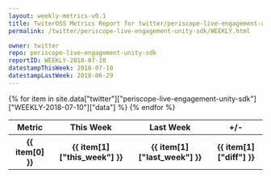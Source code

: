 ```yaml
---
layout: weekly-metrics-v0.1
title: TwiterOSS Metrics Report for twitter/periscope-live-engagement-unity-sdk | WEEKLY-2018-07-10
permalink: /twitter/periscope-live-engagement-unity-sdk/WEEKLY.html

owner: twitter
repo: periscope-live-engagement-unity-sdk
reportID: WEEKLY-2018-07-10
datestampThisWeek: 2018-07-10
datestampLastWeek: 2018-06-29
---
```


<table style="width: 100%">
    <tr>
        <th>Metric</th>
        <th>This Week</th>
        <th>Last Week</th>
        <th>+/-</th>
    </tr>
    {% for item in site.data["twitter"]["periscope-live-engagement-unity-sdk"]["WEEKLY-2018-07-10"]["data"] %}
    <tr>
        <th>{{ item[0] }}</th>
        <th>{{ item[1]["this_week"] }}</th>
        <th>{{ item[1]["last_week"] }}</th>
        <th>{{ item[1]["diff"] }}</th>
    </tr>
    {% endfor %}
</table>

